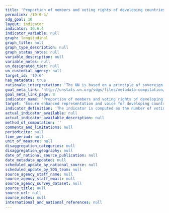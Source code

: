 ```yaml
---
title: 'Proportion of members and voting rights of developing countries in international organizations'
permalink: /10-6-4/
sdg_goal: 10
layout: indicator
indicator: 10.6.4
indicator_variable: null
graph: longitudinal
graph_title: null
graph_type_description: null
graph_status_notes: null
variable_description: null
variable_notes: null
un_designated_tier: null
un_custodial_agency: null
target_id: '10.6'
has_metadata: true
rationale_interpretation: 'The UN is based on a principle of sovereign equality of all its Member States (Article 2, UN Charter). Voting rights in international organizations, particularly those under the auspices of the UN system, should respect this principle. This indicator aims to measure the degree to which States enjoy equal representation in international organizations.'
goal_meta_link: 'http://unstats.un.org/sdgs/files/metadata-compilation/Metadata-Goal-10.pdf'
goal_meta_link_page: 8
indicator_name: 'Proportion of members and voting rights of developing countries in international organizations'
target: 'Ensure enhanced representation and voice for developing countries in decision-making in global international economic and financial institutions in order to deliver more effective, credible, accountable and legitimate institutions.'
indicator_definition: 'The indicator is computed as the number of voting rights allocated to developing countries, divided by the total number of voting rights in international organizations, multiplied by 100.'
actual_indicator_available: null
actual_indicator_available_description: null
method_of_computation: ''
comments_and_limitations: null
periodicity: null
time_period: null
unit_of_measure: null
disaggregation_categories: null
disaggregation_geography: null
date_of_national_source_publication: null
date_metadata_updated: null
scheduled_update_by_national_source: null
scheduled_update_by_SDG_team: null
source_agency_staff_name: null
source_agency_staff_email: null
source_agency_survey_dataset: null
source_title: null
source_url: null
source_notes: null
international_and_national_references: null
---
```

